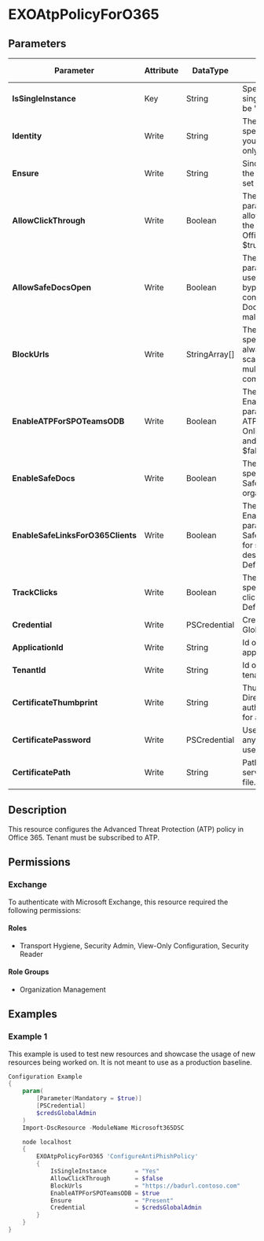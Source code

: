 ﻿# EXOAtpPolicyForO365

## Parameters

| Parameter | Attribute | DataType | Description | Allowed Values |
| --- | --- | --- | --- | --- |
| **IsSingleInstance** | Key | String | Specifies the resource is a single instance, the value must be 'Yes' | `Yes` |
| **Identity** | Write | String | The Identity parameter specifies the ATP policy that you want to modify. There's only one policy named Default. | |
| **Ensure** | Write | String | Since there is only one policy, the default policy, this must be set to 'Present' | `Present` |
| **AllowClickThrough** | Write | Boolean | The AllowClickThrough parameter specifies whether to allow users to click through to the original blocked URL in Office 365 ProPlus. Default is $true. | |
| **AllowSafeDocsOpen** | Write | Boolean | The AllowSafeDocsOpen parameter specifies whether users can click through and bypass the Protected View container even when Safe Documents identifies a file as malicious. | |
| **BlockUrls** | Write | StringArray[] | The BlockUrls parameter specifies the URLs that are always blocked by Safe Links scanning. You can specify multiple values separated by commas. | |
| **EnableATPForSPOTeamsODB** | Write | Boolean | The EnableATPForSPOTeamsODB parameter specifies whether ATP is enabled for SharePoint Online, OneDrive for Business and Microsoft Teams. Default is $false. | |
| **EnableSafeDocs** | Write | Boolean | The EnableSafeDocs parameter specifies whether to enable the Safe Documents feature in the organization. Default is $false. | |
| **EnableSafeLinksForO365Clients** | Write | Boolean | The EnableSafeLinksForO365Clients parameter specifies whether Safe Links scanning is enabled for supported Office 365 desktop, mobile, and web apps. Default is $true. | |
| **TrackClicks** | Write | Boolean | The TrackClicks parameter specifies whether to track user clicks related to blocked URLs. Default is $true. | |
| **Credential** | Write | PSCredential | Credentials of the Exchange Global Admin | |
| **ApplicationId** | Write | String | Id of the Azure Active Directory application to authenticate with. | |
| **TenantId** | Write | String | Id of the Azure Active Directory tenant used for authentication. | |
| **CertificateThumbprint** | Write | String | Thumbprint of the Azure Active Directory application's authentication certificate to use for authentication. | |
| **CertificatePassword** | Write | PSCredential | Username can be made up to anything but password will be used for CertificatePassword | |
| **CertificatePath** | Write | String | Path to certificate used in service principal usually a PFX file. | |

## Description

This resource configures the Advanced Threat Protection (ATP) policy
in Office 365.  Tenant must be subscribed to ATP.

## Permissions

### Exchange

To authenticate with Microsoft Exchange, this resource required the following permissions:

#### Roles

- Transport Hygiene, Security Admin, View-Only Configuration, Security Reader

#### Role Groups

- Organization Management

## Examples

### Example 1

This example is used to test new resources and showcase the usage of new resources being worked on.
It is not meant to use as a production baseline.

```powershell
Configuration Example
{
    param(
        [Parameter(Mandatory = $true)]
        [PSCredential]
        $credsGlobalAdmin
    )
    Import-DscResource -ModuleName Microsoft365DSC

    node localhost
    {
        EXOAtpPolicyForO365 'ConfigureAntiPhishPolicy'
        {
            IsSingleInstance        = "Yes"
            AllowClickThrough       = $false
            BlockUrls               = "https://badurl.contoso.com"
            EnableATPForSPOTeamsODB = $true
            Ensure                  = "Present"
            Credential              = $credsGlobalAdmin
        }
    }
}
```

